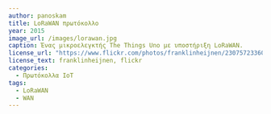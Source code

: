 ```yaml
---
author: panoskam
title: LoRaWAN πρωτόκολλο
year: 2015 
image_url: /images/lorawan.jpg
caption: Ένας μικροελεγκτής The Things Uno με υποστήριξη LoRaWAN.
license_url: "https://www.flickr.com/photos/franklinheijnen/23075723360/in/photolist-Ba87Bj-BrG8wW-B3KM5a-BBgpsM-ADQWHk-ByXo4y-ADJZMj-ADK88w-BBgnGH-Ba8xiJ-ADK7Bw-ByXqtJ-BBJZzR-B3KWGB-B3LgkP-AEdu7b-BBJMBH-Ba8We3-B3KwFR-BBJNLM-BrGee7-BurCRP-BtYL5a-B3LizP-BaATHN-AEdzjq-AEjCqH-AEdszd-ADR3o8-Ba8G9E-ADKdzo-BBghUB-ByXQqm-ADKryj-ByXMwA-BBgHyB-BBJXRR-BBgKac-BtYckH-ByYbaw-AEjEW4-ADRxbP-Ba8Ueb-BzqV19-ADKr7Y-AEjGwD-Ba8Kzh-BBK1LZ-BBJQPe-BaAZCo"
license_text: franklinheijnen, flickr
categories:
  - Πρωτόκολλα IoT
tags:
  - LoRaWAN
  - WAN
---
```

